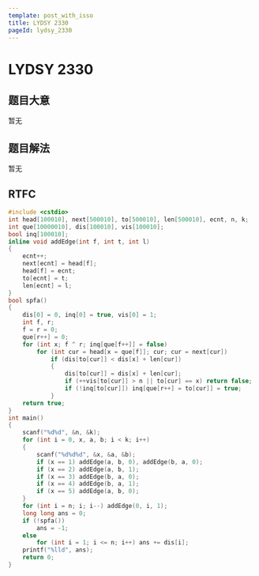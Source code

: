 ```yaml
---
template: post_with_isso
title: LYDSY 2330
pageId: lydsy_2330
---
```


# LYDSY 2330
<span id="poem"></span><script>$(function(){$.ajax('/api/poem?rnd='+Date.now()+Math.random()).done(function(data){$('#poem').text(data);});});</script>
## 题目大意
暂无

## 题目解法
暂无

## RTFC

```cpp
#include <cstdio>
int head[100010], next[500010], to[500010], len[500010], ecnt, n, k;
int que[10000010], dis[100010], vis[100010];
bool inq[100010];
inline void addEdge(int f, int t, int l)
{
    ecnt++;
    next[ecnt] = head[f];
    head[f] = ecnt;
    to[ecnt] = t;
    len[ecnt] = l;
}
bool spfa()
{
    dis[0] = 0, inq[0] = true, vis[0] = 1;
    int f, r;
    f = r = 0;
    que[r++] = 0;
    for (int x; f ^ r; inq[que[f++]] = false)
        for (int cur = head[x = que[f]]; cur; cur = next[cur])
            if (dis[to[cur]] < dis[x] + len[cur])
            {
                dis[to[cur]] = dis[x] + len[cur];
                if (++vis[to[cur]] > n || to[cur] == x) return false;
                if (!inq[to[cur]]) inq[que[r++] = to[cur]] = true;
            }
    return true;
}
int main()
{
    scanf("%d%d", &n, &k);
    for (int i = 0, x, a, b; i < k; i++)
    {
        scanf("%d%d%d", &x, &a, &b);
        if (x == 1) addEdge(a, b, 0), addEdge(b, a, 0);
        if (x == 2) addEdge(a, b, 1);
        if (x == 3) addEdge(b, a, 0);
        if (x == 4) addEdge(b, a, 1);
        if (x == 5) addEdge(a, b, 0);
    }
    for (int i = n; i; i--) addEdge(0, i, 1);
    long long ans = 0;
    if (!spfa())
        ans = -1;
    else
        for (int i = 1; i <= n; i++) ans += dis[i];
    printf("%lld", ans);
    return 0;
}
```
<div id="__comment"></div>
